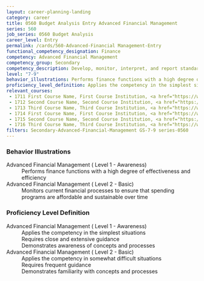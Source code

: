 ```yaml
---
layout: career-planning-landing
category: career
title: 0560 Budget Analysis Entry Advanced Financial Management
series: 560
job_series: 0560 Budget Analysis
career_level: Entry
permalink: /cards/560-Advanced-Financial Management-Entry
functional_competency_designation: Finance
competency: Advanced Financial Management
competency_group: Secondary
competency_description: Develop, monitor, interpret, and report standardized processes-operations to ensure transparency and compliance with financial statutory, regulatory, and leadership guidance with the intent of promoting effectiveness and accountability
level: "7-9"
behavior_illustrations: Performs finance functions with a high degree of effectiveness and efficiency ? Monitors current financial processes to ensure that spending programs are affordable and sustainable over time
proficiency_level_definition: Applies the competency in the simplest situations ? Requires close and extensive guidance ? Demonstrates awareness of concepts and processes ? Applies the competency in somewhat difficult situations ? Requires frequent guidance ? Demonstrates familiarity with concepts and processes
relevant_courses: 
 - 1711 First Course Name, First Course Institution, <a href="https://www.cfo.gov">www.cfo.gov</a>
 - 1712 Second Course Name, Second Course Institution, <a href="https://www.cfo.gov">www.cfo.gov</a>
 - 1713 Third Course Name, Third Course Institution, <a href="https://www.cfo.gov">www.cfo.gov</a>
 - 1714 First Course Name, First Course Institution, <a href="https://www.cfo.gov">www.cfo.gov</a>
 - 1715 Second Course Name, Second Course Institution, <a href="https://www.cfo.gov">www.cfo.gov</a>
 - 1716 Third Course Name, Third Course Institution, <a href="https://www.cfo.gov">www.cfo.gov</a>
filters: Secondary-Advanced-Financial-Management GS-7-9 series-0560
---
```


<div class="desktop:grid-col-6 margin-y-205">
  <div class="border-top-05 bg-white padding-2 shadow-5 height-full members-hover border-1px border-gray-30 border-top-orange radius-lg">
    <h3>Behavior Illustrations</h3>
    <dl class="text-base"><dt>Advanced Financial Management ( Level 1 - Awareness)</dt><dd>Performs finance functions with a high degree of effectiveness and efficiency</dd><dt>Advanced Financial Management ( Level 2 - Basic)</dt><dd>Monitors current financial processes to ensure that spending programs are affordable and sustainable over time</dd></dl>
  </div>
</div>
<div class="desktop:grid-col-6 margin-y-205">
  <div class="border-top-05 bg-white padding-2 shadow-5 height-full members-hover border-1px border-gray-30 border-top-orange radius-lg">
    <h3>Proficiency Level Definition</h3>
    <dl class="text-base"><dt>Advanced Financial Management ( Level 1 - Awareness)</dt><dd>Applies the competency in the simplest situations </dd><dd> Requires close and extensive guidance </dd><dd> Demonstrates awareness of concepts and processes</dd><dt>Advanced Financial Management ( Level 2 - Basic)</dt><dd>Applies the competency in somewhat difficult situations </dd><dd> Requires frequent guidance </dd><dd> Demonstrates familiarity with concepts and processes</dd></dl>
  </div>
</div>